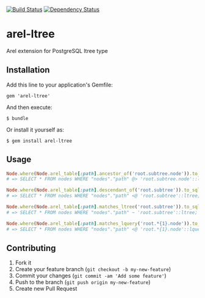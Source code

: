 [![Build Status](https://travis-ci.org/andrewslotin/arel-ltree.png?branch=master)](https://travis-ci.org/andrewslotin/arel-ltree) [![Dependency Status](https://gemnasium.com/andrewslotin/arel-ltree.png)](https://gemnasium.com/andrewslotin/arel-ltree)

# arel-ltree

Arel extension for PostgreSQL ltree type

## Installation

Add this line to your application's Gemfile:

    gem 'arel-ltree'

And then execute:

    $ bundle

Or install it yourself as:

    $ gem install arel-ltree

## Usage

```ruby
Node.where(Node.arel_table[:path].ancestor_of('root.subtree.node')).to_sql
# => SELECT * FROM nodes WHERE "nodes"."path" @> 'root.subtree.node'::ltree;

Node.where(Node.arel_table[:path].descendant_of('root.subtree')).to_sql
# => SELECT * FROM nodes WHERE "nodes"."path" <@ 'root.subtree'::ltree;

Node.where(Node.arel_table[:path].matches_ltree('root.subtree')).to_sql
# => SELECT * FROM nodes WHERE "nodes"."path" ~ 'root.subtree'::ltree;

Node.where(Node.arel_table[:path].matches_lquery('root.*{1}.node')).to_sql
# => SELECT * FROM nodes WHERE "nodes"."path" <@ 'root.*{1}.node'::lquery;
```

## Contributing

1. Fork it
2. Create your feature branch (`git checkout -b my-new-feature`)
3. Commit your changes (`git commit -am 'Add some feature'`)
4. Push to the branch (`git push origin my-new-feature`)
5. Create new Pull Request
